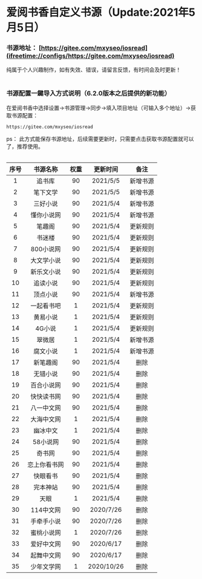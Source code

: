 # 爱阅书香自定义书源（Update:2021年5月5日）

### 书源地址： **[https://gitee.com/mxyseo/iosread](ifreetime://configs/https://gitee.com/mxyseo/iosread)** ###

纯属于个人兴趣制作，如有失效、错误，请留言反馈，有时间会及时更新！<br/><br/>

### 书源配置一鍵导入方式说明（6.2.0版本之后提供的新功能）
在爱阅书香中选择设置→书源管理→同步→填入项目地址（可输入多个地址）→获取书源配置：

```markup
https://gitee.com/mxyseo/iosread
```
ps：
此方式能保存书源地址，后续需要更新时，只需要点击获取书源配置就可以了，推荐使用。<br/><br/>


|序号|书源名称|权重|更新时间|备注|
|:-----:|:-----:|:-----:|:-----:|:-----:|
|1|追书库|90|2021/5/5|新增书源|
|2|笔下文学|90|2021/5/5|新增书源|
|3|三好小说|90|2021/5/4|新增书源|
|4|懂你小说网|90|2021/5/4|新增书源|
|5|笔趣阁|90|2021/5/4|更新规则|
|6|书迷楼|90|2021/5/4|更新规则|
|7|800小说网|90|2021/5/4|更新规则|
|8|大文学小说|90|2021/5/4|更新规则|
|9|新乐文小说|90|2021/5/4|更新规则|
|10|追读小说|90|2021/5/4|更新规则|
|11|顶点小说|90|2021/5/4|新增书源|
|12|一起看书吧|1|2021/5/4|更新规则|
|13|黄易小说|1|2021/5/4|更新规则|
|14|4G小说|1|2021/5/4|更新规则|
|15|翠微居|1|2021/5/4|新增书源|
|16|腐文小说|1|2021/5/4|新增书源|
|17|新笔趣阁|90|2021/5/4|删除|
|18|无错小说|90|2021/5/4|删除|
|19|百合小说网|90|2021/5/4|删除|
|20|快快读书网|90|2021/5/4|删除|
|21|八一中文网|90|2021/5/4|删除|
|22|大海中文网|1|2021/5/4|删除|
|23|幽冰中文|1|2021/5/4|删除|
|24|58小说网|90|2021/5/4|删除|
|25|奇书网|90|2021/5/4|删除|
|26|恋上你看书网|90|2021/5/4|删除|
|27|快眼看书|90|2021/5/4|删除|
|28|完本神站|90|2021/5/4|删除|
|29|天眼|1|2021/5/4|删除|
|30|114中文网|90|2020/7/26|删除|
|31|手牵手小说|90|2020/7/26|删除|
|32|蜜桃小说网|1|2020/7/26|删除|
|33|爱好中文网|90|2020/6/17|删除|
|34|起舞中文网|90|2020/6/17|删除|
|35|少年文学网|1|2020/10/26|删除|

